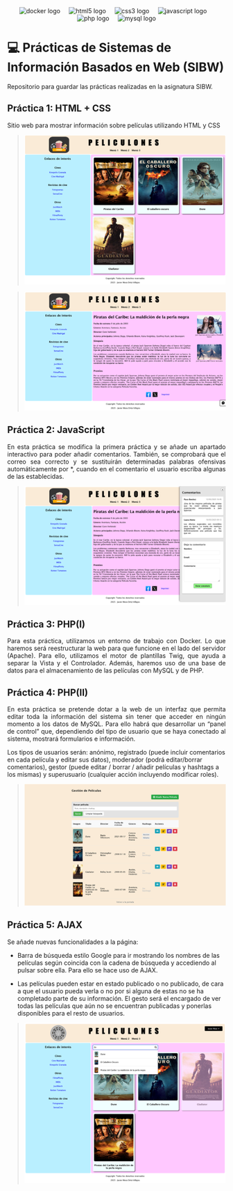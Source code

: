 <div align="center">
  <img src="https://cdn.jsdelivr.net/gh/devicons/devicon/icons/docker/docker-plain-wordmark.svg" height="40" alt="docker logo"  />
  <img width="12" />
  <img src="https://cdn.jsdelivr.net/gh/devicons/devicon/icons/html5/html5-original.svg" height="40" alt="html5 logo"  />
  <img width="12" />
  <img src="https://cdn.jsdelivr.net/gh/devicons/devicon/icons/css3/css3-original.svg" height="40" alt="css3 logo"  />
  <img width="12" />
  <img src="https://cdn.simpleicons.org/javascript/F7DF1E" height="40" alt="javascript logo"  />
  <img width="12" />
  <img src="https://cdn.simpleicons.org/php/777BB4" height="40" alt="php logo"  />
  <img width="12" />
  <img src="https://cdn.jsdelivr.net/gh/devicons/devicon/icons/mysql/mysql-original.svg" height="40" alt="mysql logo"  />
</div>

# 💻 Prácticas de Sistemas de Información Basados en Web (SIBW)
Repositorio para guardar las prácticas realizadas en la asignatura SIBW.

## Práctica 1: HTML + CSS
<p>
Sitio web para mostrar información sobre películas utilizando HTML y CSS
</p>

> ![](https://github.com/javier-23/SIBW/blob/6eea43b20ce654ddf37f8e5e0e2db963ae221af5/imagenesProyecto/portadaP1P2.png)

> ![](https://github.com/javier-23/SIBW/blob/6eea43b20ce654ddf37f8e5e0e2db963ae221af5/imagenesProyecto/peliculaP1P2.png)

## Práctica 2: JavaScript
<p align="justify">
En esta práctica se modifica la primera práctica y se añade un apartado interactivo para poder añadir comentarios. También, se
comprobará que el correo sea correcto y se sustituirán determinadas palabras ofensivas automáticamente por *, cuando en el comentario el usuario escriba algunas de las establecidas.
</p>

> ![](https://github.com/javier-23/SIBW/blob/6eea43b20ce654ddf37f8e5e0e2db963ae221af5/imagenesProyecto/comentariosP1P2.png)

## Práctica 3: PHP(I)
<p align="justify">
Para esta práctica, utilizamos un entorno de trabajo con Docker. Lo que haremos será reestructurar la web para que funcione en el lado del servidor (Apache). Para ello, utilizamos el motor de plantillas Twig, que ayuda a separar la Vista y el Controlador. Además, haremos uso de una base de datos para el almacenamiento de las películas con MySQL y de PHP.
</p>

## Práctica 4: PHP(II)
<p align="justify">
En esta práctica se pretende dotar a la web de un interfaz que permita editar toda la información del sistema sin tener que acceder en ningún momento a los datos de MySQL. Para ello habrá que desarrollar un “panel de control” que, dependiendo del tipo de usuario que se haya conectado al sistema, mostrará formularios e información.

Los tipos de usuarios serán: anónimo, registrado (puede incluir comentarios en cada película y editar sus datos), moderador (podrá editar/borrar comentarios), gestor (puede editar / borrar / añadir películas y hashtags a los mismas) y superusuario (cualquier acción incluyendo modificar roles).
</p>

> ![](https://github.com/javier-23/SIBW/blob/6eea43b20ce654ddf37f8e5e0e2db963ae221af5/imagenesProyecto/gestionP4.png)

## Práctica 5: AJAX
<p align="justify">
Se añade nuevas funcionalidades a la página:
  
- Barra de búsqueda estilo Google para ir mostrando los nombres de las películas según coincida con la cadena de búsqueda y accediendo al pulsar sobre ella. Para ello se hace uso de AJAX.
  
- Las películas pueden estar en estado publicado o no publicado, de cara a que el usuario pueda verla o no por si alguna de estas no se ha completado parte de su información. El gesto será el encargado de ver todas las películas que aún no se encuentran publicadas y ponerlas disponibles para el resto de usuarios.
</p>

> ![](https://github.com/javier-23/SIBW/blob/b0bd791f7c865ffd6ed95f3123ab44a7270d698e/imagenesProyecto/capturaP5.png)
